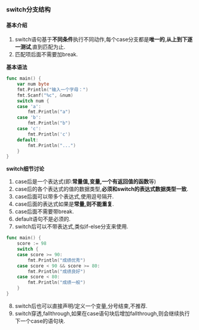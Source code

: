 ### switch分支结构
#### 基本介绍
1. switch语句基于**不同条件**执行不同动作,每个case分支都是**唯一的**,**从上到下逐一测试**,直到匹配为止.
2. 匹配项后面不需要加break.

**基本语法**
```go
func main() {
	var num byte
	fmt.Println("输入一个字母：")
	fmt.Scanf("%c", &num)
	switch num {
	case 'a':
		fmt.Println("a")
	case 'b':
		fmt.Println("b")
	case 'c':
		fmt.Println('c')
	default:
		fmt.Println("...")
	}
}
```
**switch细节讨论**
1. case后是一个表达式(即:**常量值,变量,一个有返回值的函数**等)
2. case后的各个表达式的值的数据类型,**必须和switch的表达式数据类型一致**.
3. case后面可以带多个表达式,使用逗号隔开.
4. case后面的表达式如果是**常量,则不能重复**.
5. case后面不需要带break.
6. default语句不是必须的.
7. switch后可以不带表达式,类似if-else分支来使用.

```go
func main() {
	score := 98
	switch {
	case score >= 90:
		fmt.Println("成绩优秀")
	case score < 90 && score >= 80:
		fmt.Println("成绩良好")
	case score < 80:
		fmt.Println("成绩一般")
	}
}
```

8. switch后也可以直接声明/定义一个变量,分号结束,不推荐.
9.  switch穿透,fallthrough,如果在case语句块后增加fallthrough,则会继续执行下一个case的语句块.


